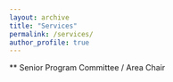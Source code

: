 ```yaml
---
layout: archive
title: "Services"
permalink: /services/
author_profile: true
---
```


** Senior Program Committee / Area Chair
